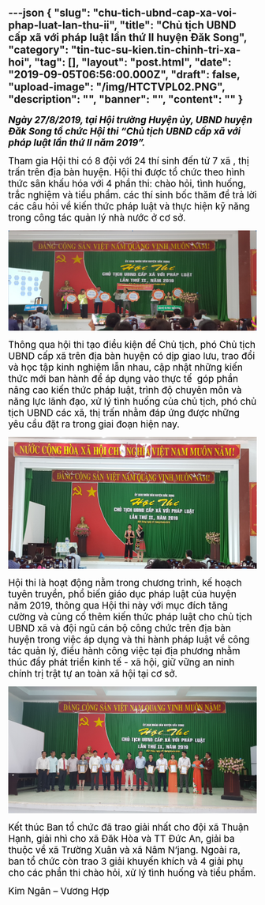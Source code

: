 ---json
{
    "slug": "chu-tich-ubnd-cap-xa-voi-phap-luat-lan-thu-ii",
    "title": "Chủ tịch UBND cấp xã với pháp luật lần thứ II huyện Đăk Song",
    "category": "tin-tuc-su-kien.tin-chinh-tri-xa-hoi",
    "tag": [],
    "layout": "post.html",
    "date": "2019-09-05T06:56:00.000Z",
    "draft": false,
    "upload-image": "/img/HTCTVPL02.PNG",
    "description": "",
    "banner": "",
    "__content__": ""
}
---
<p><span style="background-color:white"><strong><em><span style="font-size:14.0pt"><span style="color:black">Ng&agrave;y 27/8/2019, tại Hội trường Huyện ủy, UBND huyện Đăk Song tổ chức Hội thi &ldquo;Chủ tịch UBND cấp x&atilde; với ph&aacute;p luật lần thứ II năm 2019&rdquo;.</span></span></em></strong></span></p>

<p><span style="background-color:white"><span style="font-size:14.0pt"><span style="color:black">Tham gia Hội thi c&oacute; 8 đội với 24 th&iacute; sinh đến từ 7 x&atilde; , thị trấn tr&ecirc;n địa b&agrave;n huyện. Hội thi được tổ chức theo h&igrave;nh thức s&acirc;n khấu h&oacute;a với 4 phần thi: ch&agrave;o hỏi, t&igrave;nh huống, trắc nghiệm v&agrave; tiểu phẩm. c&aacute;c th&iacute; sinh bốc thăm để trả lời c&aacute;c c&acirc;u hỏi về kiến thức ph&aacute;p luật v&agrave; thực hiện kỹ năng trong c&ocirc;ng t&aacute;c quản l&yacute; nh&agrave; nước ở cơ sở. </span></span></span></p>

<p><img alt="" src="/img/HTCTVPL01.PNG" /></p>

<p><span style="background-color:white"><span style="font-size:14.0pt"><span style="color:black">Th&ocirc;ng qua hội thi tạo điều kiện để Chủ tịch, ph&oacute; Chủ tịch UBND cấp x&atilde; tr&ecirc;n địa b&agrave;n huyện c&oacute; dịp giao lưu, trao đổi v&agrave; học tập kinh nghiệm lẫn nhau, cập nhật những kiến thức mới ban h&agrave;nh để &aacute;p dụng v&agrave;o thực tế&nbsp; g&oacute;p phần n&acirc;ng cao kiến thức ph&aacute;p luật, tr&igrave;nh độ chuy&ecirc;n m&ocirc;n v&agrave; năng lực l&atilde;nh đạo, xử l&yacute; t&igrave;nh huống của chủ tịch, ph&oacute; chủ tịch UBND c&aacute;c x&atilde;, thị trấn nhằm đ&aacute;p ứng được những y&ecirc;u cầu đặt ra trong giai đoạn hiện nay. </span></span></span></p>

<p><img alt="" src="/img/HTCTVPL03.PNG" /></p>

<p><span style="background-color:white"><span style="font-size:14.0pt"><span style="color:black">Hội thi l&agrave; hoạt động nằm trong chương tr&igrave;nh, kế hoạch tuy&ecirc;n truyền, phổ biến gi&aacute;o dục ph&aacute;p luật của huyện năm 2019, th&ocirc;ng qua Hội thi n&agrave;y với mục đ&iacute;ch tăng cường v&agrave; củng cố th&ecirc;m kiến thức ph&aacute;p luật cho chủ tịch UBND x&atilde; v&agrave; đội ngũ c&aacute;n bộ c&ocirc;ng chức tr&ecirc;n địa b&agrave;n huyện trong việc &aacute;p dụng v&agrave; thi h&agrave;nh ph&aacute;p luật về c&ocirc;ng t&aacute;c quản l&yacute;, điều h&agrave;nh c&ocirc;ng việc tại địa phương nhằm th&uacute;c đẩy ph&aacute;t triển kinh tế - x&atilde; hội, giữ vững an ninh ch&iacute;nh trị trật tự an to&agrave;n x&atilde; hội tại cơ sở. </span></span></span></p>

<p><img alt="" src="/img/HTCTVPL02.PNG" /></p>

<p><span style="background-color:white"><span style="font-size:14.0pt"><span style="color:black">Kết th&uacute;c Ban tổ chức đ&atilde; trao giải nhất cho đội x&atilde; Thuận Hạnh, giải nh&igrave; cho x&atilde; Đăk H&ograve;a v&agrave; TT Đức An, giải ba thuộc về x&atilde; Trường Xu&acirc;n v&agrave; x&atilde; N&acirc;m N&rsquo;jang. Ngo&agrave;i ra, ban tổ chức c&ograve;n trao 3 giải khuyến kh&iacute;ch v&agrave; 4 giải phụ cho c&aacute;c phần thi ch&agrave;o hỏi, xử l&yacute; t&igrave;nh huống v&agrave; tiểu phẩm.</span></span></span></p>

<p><span style="background-color:white"><span style="font-size:14.0pt"><span style="color:black">Kim Ng&acirc;n &ndash; Vương Hợp</span></span></span></p>

<p>&nbsp;</p>

<p>&nbsp;</p>
